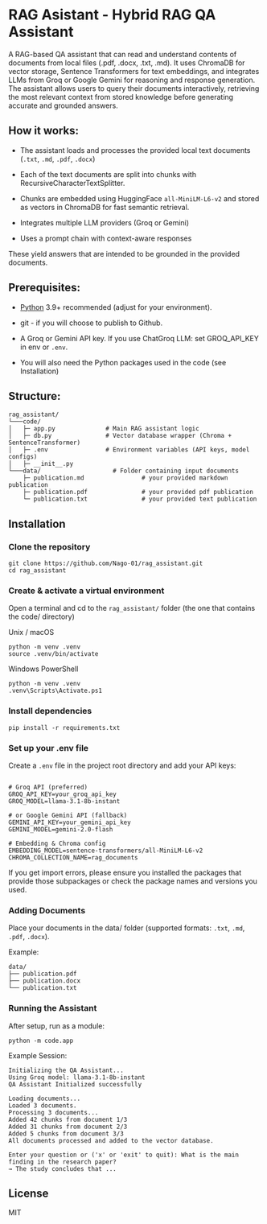 # RAG Asistant - Hybrid RAG QA Assistant
A RAG-based QA assistant that can read and understand contents of documents from local files (.pdf, .docx, .txt, .md).  It uses ChromaDB for vector storage, Sentence Transformers for text embeddings, and integrates LLMs from Groq or Google Gemini for reasoning and response generation. The assistant allows users to query their documents interactively, retrieving the most relevant context from stored knowledge before generating accurate and grounded answers.



## How it works: 

- The assistant loads and processes the provided local text documents (`.txt`, `.md`, `.pdf`, `.docx`)

- Each of the text documents are split into chunks with RecursiveCharacterTextSplitter.

- Chunks are embedded using HuggingFace `all-MiniLM-L6-v2` and stored as vectors in ChromaDB for fast semantic retrieval.

- Integrates multiple LLM providers (Groq or Gemini)

-  Uses a prompt chain with context-aware responses

These yield answers that are intended to be grounded in the provided documents.



## Prerequisites:
- [Python](https://www.python.org/) 3.9+ recommended (adjust for your environment).

- git - if you will choose to publish to Github.

- A Groq or Gemini API key. If you use ChatGroq LLM: set GROQ_API_KEY in env or `.env`.

- You will also need the Python packages used in the code (see Installation)



## Structure:
```
rag_assistant/
└───code/
│   ├─ app.py              # Main RAG assistant logic
│   ├─ db.py               # Vector database wrapper (Chroma + SentenceTransformer)
│   ├─ .env                # Environment variables (API keys, model configs)
│   ├─ __init__.py
└───data/                    # Folder containing input documents
    ├─ publication.md                # your provided markdown publication
    ├─ publication.pdf               # your provided pdf publication
    └─ publication.txt               # your provided text publication

```


## Installation


### Clone the repository
```
git clone https://github.com/Nago-01/rag_assistant.git
cd rag_assistant
```



### Create & activate a virtual environment

Open a terminal and cd to the `rag_assistant/` folder (the one that contains the code/ directory)

Unix / macOS
```
python -m venv .venv
source .venv/bin/activate
```
Windows PowerShell
```
python -m venv .venv
.venv\Scripts\Activate.ps1
```



### Install dependencies

```
pip install -r requirements.txt
```



### Set up your .env file
Create a `.env` file in the project root directory and add your API keys:
```

# Groq API (preferred)
GROQ_API_KEY=your_groq_api_key
GROQ_MODEL=llama-3.1-8b-instant

# or Google Gemini API (fallback)
GEMINI_API_KEY=your_gemini_api_key
GEMINI_MODEL=gemini-2.0-flash

# Embedding & Chroma config
EMBEDDING_MODEL=sentence-transformers/all-MiniLM-L6-v2
CHROMA_COLLECTION_NAME=rag_documents
```

If you get import errors, please ensure you installed the packages that provide those subpackages or check the package names and versions you used.



### Adding Documents
Place your documents in the data/ folder (supported formats: `.txt`, `.md`, `.pdf`, `.docx`).

Example:
```
data/
├── publication.pdf
├── publication.docx
└── publication.txt
```


### Running the Assistant
After setup, run as a module:
```
python -m code.app
```

Example Session:
```
Initializing the QA Assistant...
Using Groq model: llama-3.1-8b-instant
QA Assistant Initialized successfully

Loading documents...
Loaded 3 documents.
Processing 3 documents...
Added 42 chunks from document 1/3
Added 31 chunks from document 2/3
Added 5 chunks from document 3/3
All documents processed and added to the vector database.

Enter your question or ('x' or 'exit' to quit): What is the main finding in the research paper?
→ The study concludes that ...
```



## License
MIT




